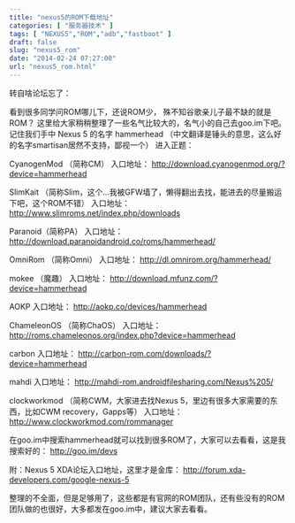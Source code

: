 ```yaml
---
title: "nexus5的ROM下载地址"
categories: [ "服务器技术" ]
tags: [ "NEXUS5","ROM","adb","fastboot" ]
draft: false
slug: "nexus5_rom"
date: "2014-02-24 07:27:00"
url: "nexus5_rom.html"
---
```


转自啥论坛忘了：

看到很多同学问ROM哪儿下，还说ROM少， 殊不知谷歌亲儿子最不缺的就是ROM？ 这里给大家稍稍整理了一些名气比较大的，名气小的自己去goo.im下吧。 记住我们手中 Nexus 5 的名字 hammerhead （中文翻译是锤头的意思，这么好的名字smartisan居然不支持，鄙视一个） 进入正题： 

CyanogenMod （简称CM）
入口地址： http://download.cyanogenmod.org/?device=hammerhead 

SlimKait （简称Slim，这个...我被GFW墙了，懒得翻出去找，能进去的尽量搬运下吧，这个ROM不错）
入口地址： http://www.slimroms.net/index.php/downloads 

Paranoid（简称PA）
入口地址： http://download.paranoidandroid.co/roms/hammerhead/ 

OmniRom （简称Omni）
入口地址： http://dl.omnirom.org/hammerhead/ 

mokee （魔趣）
入口地址： http://download.mfunz.com/?device=hammerhead 

AOKP 
入口地址： http://aokp.co/devices/hammerhead 

ChameleonOS （简称ChaOS）
入口地址： http://roms.chameleonos.org/index.php?device=hammerhead 

carbon 
入口地址： http://carbon-rom.com/downloads/?device=hammerhead 

mahdi
入口地址： http://mahdi-rom.androidfilesharing.com/Nexus%205/ 

clockworkmod （简称CWM，大家进去找Nexus 5，里边有很多大家需要的东西，比如CWM recovery，Gapps等）
入口地址： http://www.clockworkmod.com/rommanager 


在goo.im中搜索hammerhead就可以找到很多ROM了，大家可以去看看，这是我搜索好的： 
http://goo.im/devs 

附：Nexus 5 XDA论坛入口地址，这里才是金库： 
http://forum.xda-developers.com/google-nexus-5   

整理的不全面，但是足够用了，这些都是有官网的ROM团队，还有些没有的ROM团队做的也很好，大多都发在goo.im中，建议大家去看看。